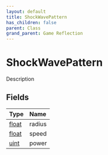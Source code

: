 ```yaml
---
layout: default
title: ShockWavePattern
has_children: false
parent: Class
grand_parent: Game Reflection
---
```

# ShockWavePattern
Description 

## Fields
| Type | Name |
|:-------------|:--------------|
| [float](/game-reflection/components/float.md) | radius |
| [float](/game-reflection/components/float.md) | speed |
| [uint](/game-reflection/components/uint.md) | power |
